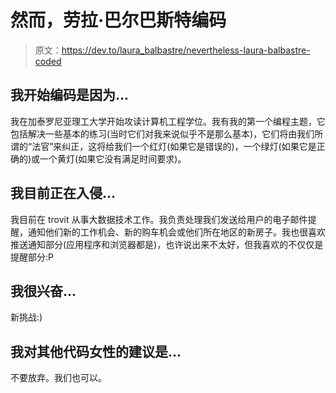 # 然而，劳拉·巴尔巴斯特编码

> 原文：<https://dev.to/laura_balbastre/nevertheless-laura-balbastre-coded>

## 我开始编码是因为...

我在加泰罗尼亚理工大学开始攻读计算机工程学位。我有我的第一个编程主题，它包括解决一些基本的练习(当时它们对我来说似乎不是那么基本)，它们将由我们所谓的“法官”来纠正，这将给我们一个红灯(如果它是错误的)，一个绿灯(如果它是正确的)或一个黄灯(如果它没有满足时间要求)。

## 我目前正在入侵...

我目前在 trovit 从事大数据技术工作。我负责处理我们发送给用户的电子邮件提醒，通知他们新的工作机会、新的购车机会或他们所在地区的新房子。我也很喜欢推送通知部分(应用程序和浏览器都是)，也许说出来不太好，但我喜欢的不仅仅是提醒部分:P

## 我很兴奋...

新挑战:)

## 我对其他代码女性的建议是...

不要放弃。我们也可以。